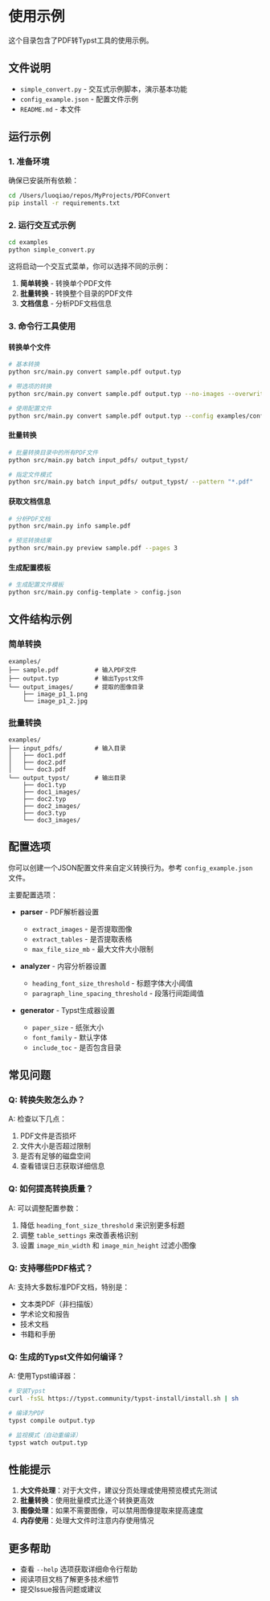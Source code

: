 # 使用示例

这个目录包含了PDF转Typst工具的使用示例。

## 文件说明

- `simple_convert.py` - 交互式示例脚本，演示基本功能
- `config_example.json` - 配置文件示例
- `README.md` - 本文件

## 运行示例

### 1. 准备环境

确保已安装所有依赖：

```bash
cd /Users/luoqiao/repos/MyProjects/PDFConvert
pip install -r requirements.txt
```

### 2. 运行交互式示例

```bash
cd examples
python simple_convert.py
```

这将启动一个交互式菜单，你可以选择不同的示例：

1. **简单转换** - 转换单个PDF文件
2. **批量转换** - 转换整个目录的PDF文件
3. **文档信息** - 分析PDF文档信息

### 3. 命令行工具使用

#### 转换单个文件

```bash
# 基本转换
python src/main.py convert sample.pdf output.typ

# 带选项的转换
python src/main.py convert sample.pdf output.typ --no-images --overwrite

# 使用配置文件
python src/main.py convert sample.pdf output.typ --config examples/config_example.json
```

#### 批量转换

```bash
# 批量转换目录中的所有PDF文件
python src/main.py batch input_pdfs/ output_typst/

# 指定文件模式
python src/main.py batch input_pdfs/ output_typst/ --pattern "*.pdf"
```

#### 获取文档信息

```bash
# 分析PDF文档
python src/main.py info sample.pdf

# 预览转换结果
python src/main.py preview sample.pdf --pages 3
```

#### 生成配置模板

```bash
# 生成配置文件模板
python src/main.py config-template > config.json
```

## 文件结构示例

### 简单转换
```
examples/
├── sample.pdf          # 输入PDF文件
├── output.typ          # 输出Typst文件
└── output_images/      # 提取的图像目录
    ├── image_p1_1.png
    └── image_p1_2.jpg
```

### 批量转换
```
examples/
├── input_pdfs/         # 输入目录
│   ├── doc1.pdf
│   ├── doc2.pdf
│   └── doc3.pdf
└── output_typst/       # 输出目录
    ├── doc1.typ
    ├── doc1_images/
    ├── doc2.typ
    ├── doc2_images/
    ├── doc3.typ
    └── doc3_images/
```

## 配置选项

你可以创建一个JSON配置文件来自定义转换行为。参考 `config_example.json` 文件。

主要配置选项：

- **parser** - PDF解析器设置
  - `extract_images` - 是否提取图像
  - `extract_tables` - 是否提取表格
  - `max_file_size_mb` - 最大文件大小限制

- **analyzer** - 内容分析器设置
  - `heading_font_size_threshold` - 标题字体大小阈值
  - `paragraph_line_spacing_threshold` - 段落行间距阈值

- **generator** - Typst生成器设置
  - `paper_size` - 纸张大小
  - `font_family` - 默认字体
  - `include_toc` - 是否包含目录

## 常见问题

### Q: 转换失败怎么办？

A: 检查以下几点：
1. PDF文件是否损坏
2. 文件大小是否超过限制
3. 是否有足够的磁盘空间
4. 查看错误日志获取详细信息

### Q: 如何提高转换质量？

A: 可以调整配置参数：
1. 降低 `heading_font_size_threshold` 来识别更多标题
2. 调整 `table_settings` 来改善表格识别
3. 设置 `image_min_width` 和 `image_min_height` 过滤小图像

### Q: 支持哪些PDF格式？

A: 支持大多数标准PDF文档，特别是：
- 文本类PDF（非扫描版）
- 学术论文和报告
- 技术文档
- 书籍和手册

### Q: 生成的Typst文件如何编译？

A: 使用Typst编译器：

```bash
# 安装Typst
curl -fsSL https://typst.community/typst-install/install.sh | sh

# 编译为PDF
typst compile output.typ

# 监视模式（自动重编译）
typst watch output.typ
```

## 性能提示

1. **大文件处理**：对于大文件，建议分页处理或使用预览模式先测试
2. **批量转换**：使用批量模式比逐个转换更高效
3. **图像处理**：如果不需要图像，可以禁用图像提取来提高速度
4. **内存使用**：处理大文件时注意内存使用情况

## 更多帮助

- 查看 `--help` 选项获取详细命令行帮助
- 阅读项目文档了解更多技术细节
- 提交Issue报告问题或建议
